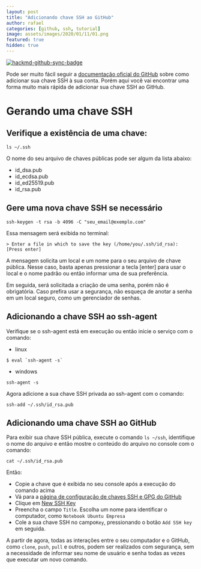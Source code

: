 ```yaml
---
layout: post
title: "Adicionando chave SSH ao GitHub"
author: rafael
categories: [github, ssh, tutorial]
image: assets/images/2020/01/11/01.png
featured: true
hidden: true
---
```


[![hackmd-github-sync-badge](https://hackmd.io/2OUgOs52SZSZMPkIhXLSGg/badge)](https://hackmd.io/2OUgOs52SZSZMPkIhXLSGg)


Pode ser muito fácil seguir a [documentação oficial do GitHub](https://help.github.com/en/articles/adding-a-new-ssh-key-to-your-github-account) sobre como adicionar sua chave SSH à sua conta. Porém aqui você vai encontrar uma forma muito mais rápida de adicionar sua chave SSH ao GitHub.

# Gerando uma chave SSH

## Verifique a existência de uma chave:

```shell=
ls ~/.ssh
```

O nome do seu arquivo de chaves públicas pode ser algum da lista abaixo:

- id_dsa.pub
- id_ecdsa.pub
- id_ed25519.pub
- id_rsa.pub


## Gere uma nova chave SSH se necessário

```shell=
ssh-keygen -t rsa -b 4096 -C "seu_email@exemplo.com"
```

Essa mensagem será exibida no terminal:

```shell=
> Enter a file in which to save the key (/home/you/.ssh/id_rsa): [Press enter]
```

A mensagem solicita um local e um nome para o seu arquivo de chave pública. Nesse caso, basta apenas pressionar a tecla [enter] para usar o local e o nome padrão ou então informar uma de sua preferência.

Em seguida, será solicitada a criação de uma senha, porém não é obrigatória. Caso prefira usar a segurança, não esqueça de anotar a senha em um local seguro, como um gerenciador de senhas.

## Adicionando a chave SSH ao ssh-agent

Verifique se o ssh-agent está em execução ou então inicie o serviço com o comando:

- linux
```shell=
$ eval `ssh-agent -s`
```
- windows
```shell=
ssh-agent -s
```

Agora adicione a sua chave SSH privada ao ssh-agent com o comando:
```shell=
ssh-add ~/.ssh/id_rsa.pub
```

## Adicionando uma chave SSH ao GitHub

Para exibir sua chave SSH pública, execute o comando `ls ~/ssh`, identifique o nome do arquivo e então mostre o conteúdo do arquivo no console com o comando:

```shell=
cat ~/.ssh/id_rsa.pub
```

Então:
- Copie a chave que é exibida no seu console após a execução do comando acima
- Vá para a [página de configuração de chaves SSH e GPG do GitHub](https://github.com/settings/keys)
- Clique em [New SSH Key](https://github.com/settings/ssh/new)
- Preencha o campo `Title`. Escolha um nome para identificar o computador, como `Notebook Ubuntu Empresa`
- Cole a sua chave SSH no campo`Key`, pressionando o botão `Add SSH key` em seguida.

A partir de agora, todas as interações entre o seu computador e o GitHub, como `clone`, `push`, `pull` e outros, podem ser realizados com segurança, sem a necessidade de informar seu nome de usuário e senha todas as vezes que executar um novo comando.